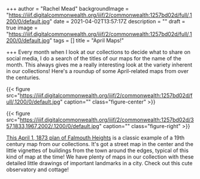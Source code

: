 +++
author = "Rachel Mead"
backgroundImage = "https://iiif.digitalcommonwealth.org/iiif/2/commonwealth:1257bd02d/full/,1200/0/default.jpg"
date = 2021-04-02T13:57:17Z
description = ""
draft = true
image = "https://iiif.digitalcommonwealth.org/iiif/2/commonwealth:1257bd02d/full/,1200/0/default.jpg"
tags = []
title = "April Maps!"

+++
Every month when I look at our collections to decide what to share on social media, I do a search of the titles of our maps for the name of the month. This always gives me a really interesting look at the variety inherent in our collections! Here's a roundup of some April-related maps from over the centuries.

{{< figure src="https://iiif.digitalcommonwealth.org/iiif/2/commonwealth:1257bd02d/full/,1200/0/default.jpg" caption="" class="figure-center" >}}

{{< figure src="https://iiif.digitalcommonwealth.org/iiif/2/commonwealth:1257bd02d/357,1833,1967,2002/,1200/0/default.jpg" caption="" class="figure-right" >}}

[This April 1, 1873 plan of Falmouth Heights](https://collections.leventhalmap.org/search/commonwealth:1257bd014) is a classic example of a 19th century map from our collections. It's got a street map in the center and the little vignettes of buildings from the town around the edges, typical of this kind of map at the time! We have plenty of maps in our collection with these detailed little drawings of important landmarks in a city. Check out this cute observatory and cottage!

